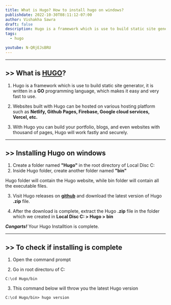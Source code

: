 ```yaml
---
title: What is Hugo? How to install hugo on windows?
publishdate: 2022-10-30T08:11:12-07:00
author: Vishakha Sawra
draft: false
description: Hugo is a framework which is use to build static site generator.
tags:
  - hugo

youtube: N-QRjEJsBRU
---
```


---

## >> What is [HUGO](https://gohugo.io/)?

1. Hugo is a framework which is use to build static site generator, it is written in a **GO** programming language, which makes it easy and very fast to use.

2. Websites built with Hugo can be hosted on various hosting platform such as **Netlify, Github Pages, Firebase, Google cloud services, Vercel, etc.**

3. With Hugo you can build your portfolio, blogs, and even websites with thousand of pages, Hugo will work fastly and securely.

---

## >> Installing Hugo on windows

1. Create a folder named **"Hugo"** in the root directory of Local Disc C:
2. Inside Hugo folder, create another folder named **"bin"**

Hugo folder will contain the Hugo website, while bin folder will contain all the executable files.

3. Visit Hugo releases on [**github**](https://github.com/gohugoio/hugo/releases) and download the latest version of Hugo **.zip** file.

4. After the download is complete, extract the Hugo **.zip** file in the folder which we created in **Local Disc C: > Hugo > bin**

**_Congarts!_** Your Hugo Installtion is complete.

---

## >> To check if installing is complete

1. Open the command prompt

2. Go in root directoru of C:

```
C:\cd Hugo/bin
```

3. This command below will throw you the latest Hugo version

```
C:\cd Hugo/bin> hugo version
```
